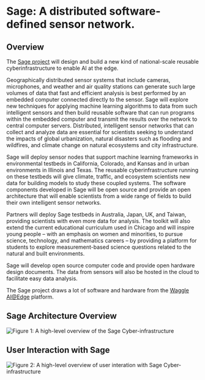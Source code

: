 [Sage_CI_HL]: https://raw.githubusercontent.com/sagecontinuum/sage/master/resources/images/SAGE_CI.jpg "Sage CI Arch"
[Sage_CI_Use]: https://raw.githubusercontent.com/sagecontinuum/sage/master/resources/images/SAGE_Use.jpg "Sage CI Use"

# Sage: A distributed software-defined sensor network.

## Overview
The [Sage project](https://sagecontinuum.org/) will design and build a new kind of national-scale reusable cyberinfrastructure to enable AI at the edge.

Geographically distributed sensor systems that include cameras, microphones, and weather and air quality stations can generate such large volumes of data that fast and efficient analysis is best performed by an embedded computer connected directly to the sensor. Sage will explore new techniques for applying machine learning algorithms to data from such intelligent sensors and then build reusable software that can run programs within the embedded computer and transmit the results over the network to central computer servers. Distributed, intelligent sensor networks that can collect and analyze data are essential for scientists seeking to understand the impacts of global urbanization, natural disasters such as flooding and wildfires, and climate change on natural ecosystems and city infrastructure. 

Sage will deploy sensor nodes that support machine learning frameworks in environmental testbeds in California, Colorado, and Kansas and in urban environments in Illinois and Texas. The reusable cyberinfrastructure running on these testbeds will give climate, traffic, and ecosystem scientists new data for building models to study these coupled systems. The software components developed in Sage will be open source and provide an open architecture that will enable scientists from a wide range of fields to build their own intelligent sensor networks.

Partners will deploy Sage testbeds in Australia, Japan, UK, and Taiwan, providing scientists with even more data for analysis. The toolkit will also extend the current educational curriculum used in Chicago and will inspire young people – with an emphasis on women and minorities, to pursue science, technology, and mathematics careers – by providing a platform for students to explore measurement-based science questions related to the natural and built environments.

Sage will develop open source computer code and provide open hardware design documents.  The data from sensors will also be hosted in the cloud to facilitate easy data analysis.

The Sage project draws a lot of software and hardware from the [Waggle AI@Edge](https://github.com/waggle-sensor/waggle) platform. 

## Sage Architecture Overview
![Figure 1: A high-level overview of the Sage Cyber-infrastructure][Sage_CI_HL]


## User Interaction with Sage
![Figure 2: A high-level overview of user interation with Sage Cyber-infrastructure][Sage_CI_Use]

